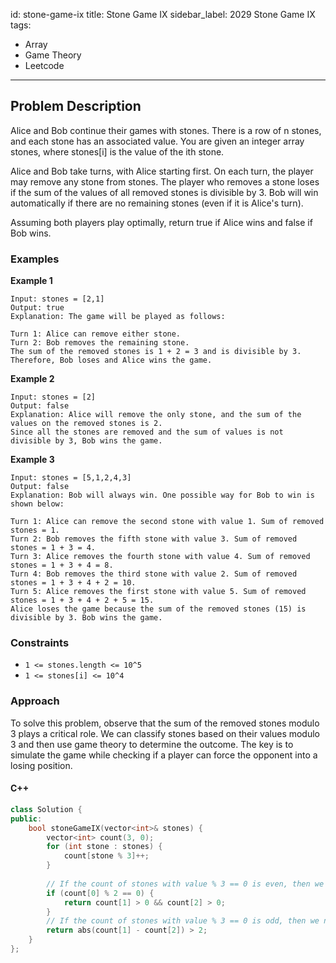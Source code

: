 id: stone-game-ix
title: Stone Game IX
sidebar_label: 2029 Stone Game IX
tags:
  - Array
  - Game Theory
  - Leetcode
---

## Problem Description

Alice and Bob continue their games with stones. There is a row of n stones, and each stone has an associated value. You are given an integer array stones, where stones[i] is the value of the ith stone.

Alice and Bob take turns, with Alice starting first. On each turn, the player may remove any stone from stones. The player who removes a stone loses if the sum of the values of all removed stones is divisible by 3. Bob will win automatically if there are no remaining stones (even if it is Alice's turn).

Assuming both players play optimally, return true if Alice wins and false if Bob wins.

### Examples

**Example 1**

```
Input: stones = [2,1]
Output: true
Explanation: The game will be played as follows:

Turn 1: Alice can remove either stone.
Turn 2: Bob removes the remaining stone.
The sum of the removed stones is 1 + 2 = 3 and is divisible by 3. Therefore, Bob loses and Alice wins the game.
```

**Example 2**
```
Input: stones = [2]
Output: false
Explanation: Alice will remove the only stone, and the sum of the values on the removed stones is 2.
Since all the stones are removed and the sum of values is not divisible by 3, Bob wins the game.

```
**Example 3**
```
Input: stones = [5,1,2,4,3]
Output: false
Explanation: Bob will always win. One possible way for Bob to win is shown below:

Turn 1: Alice can remove the second stone with value 1. Sum of removed stones = 1.
Turn 2: Bob removes the fifth stone with value 3. Sum of removed stones = 1 + 3 = 4.
Turn 3: Alice removes the fourth stone with value 4. Sum of removed stones = 1 + 3 + 4 = 8.
Turn 4: Bob removes the third stone with value 2. Sum of removed stones = 1 + 3 + 4 + 2 = 10.
Turn 5: Alice removes the first stone with value 5. Sum of removed stones = 1 + 3 + 4 + 2 + 5 = 15.
Alice loses the game because the sum of the removed stones (15) is divisible by 3. Bob wins the game.

```


### Constraints

- `1 <= stones.length <= 10^5`
- `1 <= stones[i] <= 10^4`

### Approach

To solve this problem, observe that the sum of the removed stones modulo 3 plays a critical role. We can classify stones based on their values modulo 3 and then use game theory to determine the outcome. The key is to simulate the game while checking if a player can force the opponent into a losing position.

#### C++ 

```cpp
class Solution {
public:
    bool stoneGameIX(vector<int>& stones) {
        vector<int> count(3, 0);
        for (int stone : stones) {
            count[stone % 3]++;
        }
        
        // If the count of stones with value % 3 == 0 is even, then we need to check the counts of the other two categories
        if (count[0] % 2 == 0) {
            return count[1] > 0 && count[2] > 0;
        }
        // If the count of stones with value % 3 == 0 is odd, then we need to check the counts of the other two categories
        return abs(count[1] - count[2]) > 2;
    }
};
```